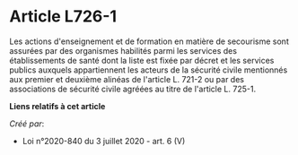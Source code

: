 # Article L726-1

Les actions d'enseignement et de formation en matière de secourisme sont assurées par des organismes habilités parmi les
services des établissements de santé dont la liste est fixée par décret et les services publics auxquels appartiennent les
acteurs de la sécurité civile mentionnés aux premier et deuxième alinéas de l'article L. 721-2 ou par des associations de
sécurité civile agréées au titre de l'article L. 725-1.

**Liens relatifs à cet article**

_Créé par_:

  - Loi n°2020-840 du 3 juillet 2020 - art. 6 (V)
